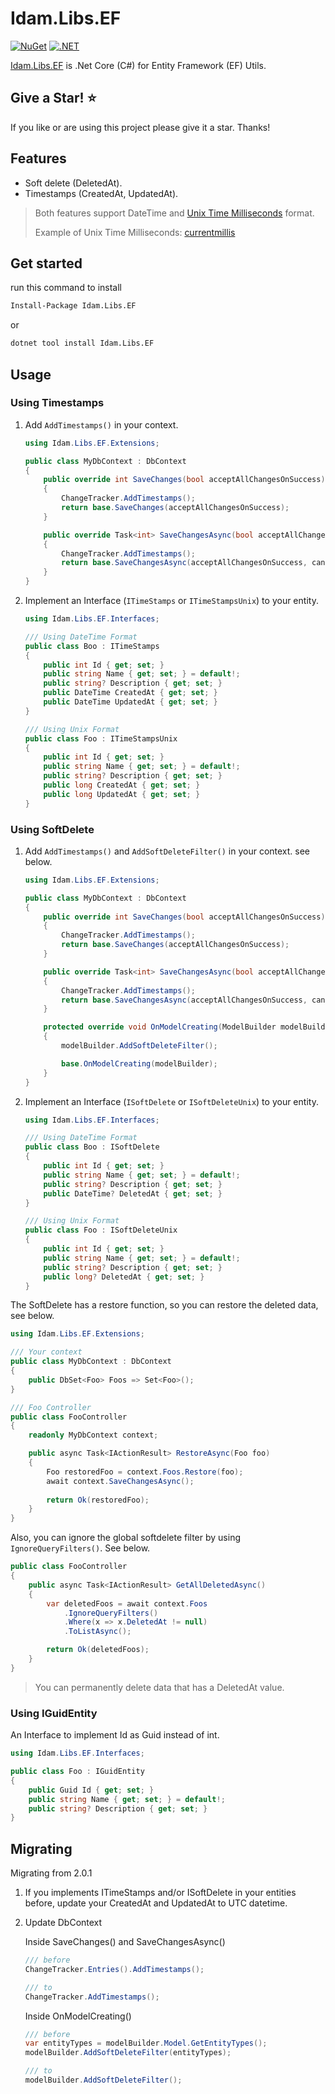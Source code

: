 # Idam.Libs.EF

[![NuGet](https://img.shields.io/nuget/v/Idam.Libs.EF.svg)](https://www.nuget.org/packages/Idam.Libs.EF) [![.NET](https://github.com/ronnygunawan/RG.RazorMail/actions/workflows/CI.yml/badge.svg)](https://github.com/ronnygunawan/RG.RazorMail/actions/workflows/CI.yml)

[Idam.Libs.EF](https://github.com/idamachmadfaizin/Idam.Libs.EF) is .Net Core (C#) for Entity Framework (EF) Utils.

## Give a Star! :star:

If you like or are using this project please give it a star. Thanks!

## Features

- Soft delete (DeletedAt).
- Timestamps (CreatedAt, UpdatedAt).

>Both features support DateTime and [Unix Time Milliseconds](https://learn.microsoft.com/en-us/dotnet/api/system.datetimeoffset.tounixtimemilliseconds?view=net-7.0) format.
>
>Example of Unix Time Milliseconds: [currentmillis](https://currentmillis.com)

## Get started

run this command to install

```sh
Install-Package Idam.Libs.EF
```

or

```sh
dotnet tool install Idam.Libs.EF
```

## Usage

### Using Timestamps

1. Add `AddTimestamps()` in your context.

    ```cs
    using Idam.Libs.EF.Extensions;

    public class MyDbContext : DbContext
    {
        public override int SaveChanges(bool acceptAllChangesOnSuccess)
        {
            ChangeTracker.AddTimestamps();
            return base.SaveChanges(acceptAllChangesOnSuccess);
        }

        public override Task<int> SaveChangesAsync(bool acceptAllChangesOnSuccess, CancellationToken cancellationToken = default)
        {
            ChangeTracker.AddTimestamps();
            return base.SaveChangesAsync(acceptAllChangesOnSuccess, cancellationToken);
        }
    }
    ```

2. Implement an Interface (`ITimeStamps` or `ITimeStampsUnix`) to your entity.

    ```cs
    using Idam.Libs.EF.Interfaces;

    /// Using DateTime Format
    public class Boo : ITimeStamps
    {
        public int Id { get; set; }
        public string Name { get; set; } = default!;
        public string? Description { get; set; }
        public DateTime CreatedAt { get; set; }
        public DateTime UpdatedAt { get; set; }
    }

    /// Using Unix Format
    public class Foo : ITimeStampsUnix
    {
        public int Id { get; set; }
        public string Name { get; set; } = default!;
        public string? Description { get; set; }
        public long CreatedAt { get; set; }
        public long UpdatedAt { get; set; }
    }
    ```

### Using SoftDelete

1. Add `AddTimestamps()` and `AddSoftDeleteFilter()` in your context. see below.

    ```cs git
    using Idam.Libs.EF.Extensions;

    public class MyDbContext : DbContext
    {
        public override int SaveChanges(bool acceptAllChangesOnSuccess)
        {
            ChangeTracker.AddTimestamps();
            return base.SaveChanges(acceptAllChangesOnSuccess);
        }

        public override Task<int> SaveChangesAsync(bool acceptAllChangesOnSuccess, CancellationToken cancellationToken = default)
        {
            ChangeTracker.AddTimestamps();
            return base.SaveChangesAsync(acceptAllChangesOnSuccess, cancellationToken);
        }

        protected override void OnModelCreating(ModelBuilder modelBuilder)
        {
            modelBuilder.AddSoftDeleteFilter();

            base.OnModelCreating(modelBuilder);
        }
    }
    ```

2. Implement an Interface (`ISoftDelete` or `ISoftDeleteUnix`) to your entity.

    ```cs
    using Idam.Libs.EF.Interfaces;

    /// Using DateTime Format
    public class Boo : ISoftDelete
    {
        public int Id { get; set; }
        public string Name { get; set; } = default!;
        public string? Description { get; set; }
        public DateTime? DeletedAt { get; set; }
    }

    /// Using Unix Format
    public class Foo : ISoftDeleteUnix
    {
        public int Id { get; set; }
        public string Name { get; set; } = default!;
        public string? Description { get; set; }
        public long? DeletedAt { get; set; }
    }
    ```

The SoftDelete has a restore function, so you can restore the deleted data, see below.

```cs
using Idam.Libs.EF.Extensions;

/// Your context
public class MyDbContext : DbContext
{
    public DbSet<Foo> Foos => Set<Foo>();
}

/// Foo Controller
public class FooController
{
    readonly MyDbContext context;

    public async Task<IActionResult> RestoreAsync(Foo foo)
    {
        Foo restoredFoo = context.Foos.Restore(foo);
        await context.SaveChangesAsync();
        
        return Ok(restoredFoo);
    }
}
```

Also, you can ignore the global softdelete filter by using `IgnoreQueryFilters()`. See below.

```cs
public class FooController
{
    public async Task<IActionResult> GetAllDeletedAsync()
    {
        var deletedFoos = await context.Foos
            .IgnoreQueryFilters()
            .Where(x => x.DeletedAt != null)
            .ToListAsync();

        return Ok(deletedFoos);
    }
}
```

> You can permanently delete data that has a DeletedAt value.

### Using IGuidEntity

An Interface to implement Id as Guid instead of int.

```cs
using Idam.Libs.EF.Interfaces;

public class Foo : IGuidEntity
{
    public Guid Id { get; set; }
    public string Name { get; set; } = default!;
    public string? Description { get; set; }
}
```

## Migrating
Migrating from 2.0.1

1. If you implements ITimeStamps and/or ISoftDelete in your entities before, update your CreatedAt and UpdatedAt to UTC datetime.
2. Update DbContext

	Inside SaveChanges() and SaveChangesAsync()

    ```cs
    /// before
    ChangeTracker.Entries().AddTimestamps();

    /// to
    ChangeTracker.AddTimestamps();
    ```

	Inside OnModelCreating()

    ```cs
	/// before
	var entityTypes = modelBuilder.Model.GetEntityTypes();
    modelBuilder.AddSoftDeleteFilter(entityTypes);

    /// to
    modelBuilder.AddSoftDeleteFilter();
    ```